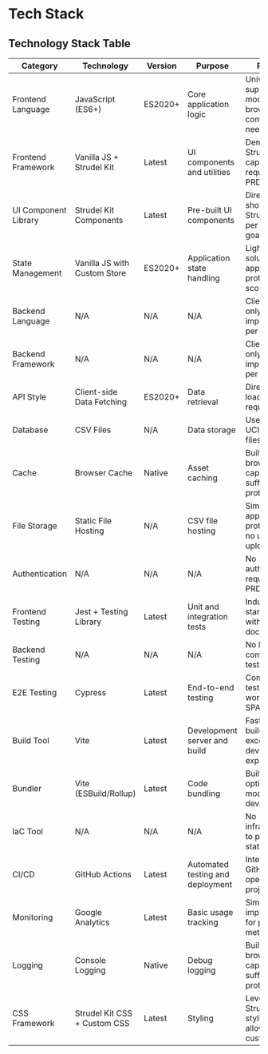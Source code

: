 # Tech Stack

## Technology Stack Table

| Category | Technology | Version | Purpose | Rationale |
|----------|------------|---------|---------|-----------|
| Frontend Language | JavaScript (ES6+) | ES2020+ | Core application logic | Universally supported in modern browsers, no compilation needed |
| Frontend Framework | Vanilla JS + Strudel Kit | Latest | UI components and utilities | Demonstrates Strudel kit capabilities as required by PRD |
| UI Component Library | Strudel Kit Components | Latest | Pre-built UI components | Directly showcases Strudel kit as per project goals |
| State Management | Vanilla JS with Custom Store | ES2020+ | Application state handling | Lightweight solution appropriate for prototype scope |
| Backend Language | N/A | N/A | N/A | Client-side only implementation per PRD |
| Backend Framework | N/A | N/A | N/A | Client-side only implementation per PRD |
| API Style | Client-side Data Fetching | ES2020+ | Data retrieval | Direct CSV file loading as per requirements |
| Database | CSV Files | N/A | Data storage | Uses provided UCI dataset files directly |
| Cache | Browser Cache | Native | Asset caching | Built-in browser capabilities sufficient for prototype |
| File Storage | Static File Hosting | N/A | CSV file hosting | Simplest approach for prototype with no user uploads |
| Authentication | N/A | N/A | N/A | No authentication required per PRD |
| Frontend Testing | Jest + Testing Library | Latest | Unit and integration tests | Industry standard tools with good documentation |
| Backend Testing | N/A | N/A | N/A | No backend components to test |
| E2E Testing | Cypress | Latest | End-to-end testing | Comprehensive testing tool that works well with SPAs |
| Build Tool | Vite | Latest | Development server and build | Fast, modern build tool with excellent developer experience |
| Bundler | Vite (ESBuild/Rollup) | Latest | Code bundling | Built into Vite, optimized for modern web development |
| IaC Tool | N/A | N/A | N/A | No infrastructure to provision for static site |
| CI/CD | GitHub Actions | Latest | Automated testing and deployment | Integrated with GitHub, free for open source projects |
| Monitoring | Google Analytics | Latest | Basic usage tracking | Simple implementation for prototype metrics |
| Logging | Console Logging | Native | Debug logging | Built-in browser capabilities sufficient for prototype |
| CSS Framework | Strudel Kit CSS + Custom CSS | Latest | Styling | Leverages Strudel kit styling while allowing customization |
